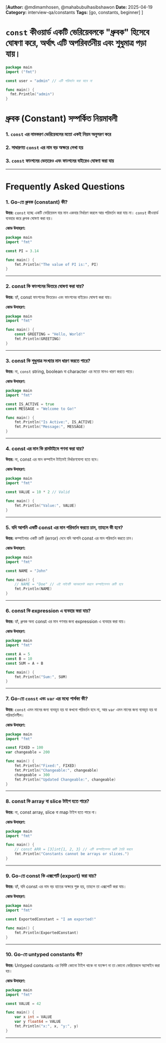 [**Author:** @mdimamhosen, @mahabubulhasibshawon
**Date:** 2025-04-19
**Category:** interview-qa/constants
**Tags:** [go, constants, beginner]
]

# `const` কীওয়ার্ড একটি ভেরিয়েবলকে "ধ্রুবক" হিসেবে ঘোষণা করে, অর্থাৎ এটি অপরিবর্তনীয় এবং শুধুমাত্র পড়া যায়।

```go
package main
import ("fmt")

const user = "admin" // এটি পরিবর্তন করা যাবে না

func main() {
  fmt.Println("admin")
}
```

# ধ্রুবক (Constant) সম্পর্কিত নিয়মাবলী

### 1. `const` এর নামকরণ ভেরিয়েবলের মতো একই নিয়ম অনুসরণ করে

### 2. সাধারণত `const` এর নাম বড় অক্ষরে লেখা হয়

### 3. `const` ফাংশনের ভেতরেও এবং ফাংশনের বাইরেও ঘোষণা করা যায়

---

# Frequently Asked Questions

### 1. **Go-তে ধ্রুবক (constant) কী?**

**উত্তর:** `const` হচ্ছে একটি ভেরিয়েবল যার মান একবার নির্ধারণ করলে আর পরিবর্তন করা যায় না। `const` কীওয়ার্ড ব্যবহার করে ধ্রুবক ঘোষণা করা হয়।

**কোড উদাহরণ:**

```go
package main
import "fmt"

const PI = 3.14

func main() {
    fmt.Println("The value of PI is:", PI)
}
```

---

### 2. **const কি ফাংশনের ভিতরে ঘোষণা করা যায়?**

**উত্তর:** হ্যাঁ, const ফাংশনের ভিতরেও এবং ফাংশনের বাইরেও ঘোষণা করা যায়।

**কোড উদাহরণ:**

```go
package main
import "fmt"

func main() {
    const GREETING = "Hello, World!"
    fmt.Println(GREETING)
}
```

---

### 3. **const কি শুধুমাত্র সংখ্যার মান ধারণ করতে পারে?**

**উত্তর:** না, `const` string, boolean বা character এর মতো মানও ধারণ করতে পারে।

**কোড উদাহরণ:**

```go
package main
import "fmt"

const IS_ACTIVE = true
const MESSAGE = "Welcome to Go!"

func main() {
    fmt.Println("Is Active:", IS_ACTIVE)
    fmt.Println("Message:", MESSAGE)
}
```

---

### 4. **const এর মান কি রানটাইমে গণনা করা যায়?**

**উত্তর:** না, const এর মান কম্পাইল টাইমেই নির্ধারণযোগ্য হতে হবে।

**কোড উদাহরণ:**

```go
package main
import "fmt"

const VALUE = 10 * 2 // Valid

func main() {
    fmt.Println("Value:", VALUE)
}
```

---

### 5. **যদি আপনি একটি const এর মান পরিবর্তন করতে চান, তাহলে কী হবে?**

**উত্তর:** কম্পাইলার একটি ত্রুটি (error) দেবে যদি আপনি const এর মান পরিবর্তন করতে চান।

**কোড উদাহরণ:**

```go
package main
import "fmt"

const NAME = "John"

func main() {
    // NAME = "Doe" // এই লাইনটি আনকমেন্ট করলে কম্পাইলেশন ত্রুটি হবে
    fmt.Println(NAME)
}
```

---

### 6. **const কি expression এ ব্যবহার করা যায়?**

**উত্তর:** হ্যাঁ, ধ্রুবক অন্য const এর মান গণনার জন্য expression এ ব্যবহার করা যায়।

**কোড উদাহরণ:**

```go
package main
import "fmt"

const A = 5
const B = 10
const SUM = A + B

func main() {
    fmt.Println("Sum:", SUM)
}
```

---

### 7. **Go-তে `const` এবং `var` এর মধ্যে পার্থক্য কী?**

**উত্তর:** `const` এমন মানের জন্য ব্যবহৃত হয় যা কখনো পরিবর্তন হবে না, আর `var` এমন মানের জন্য ব্যবহৃত হয় যা পরিবর্তনশীল।

**কোড উদাহরণ:**

```go
package main
import "fmt"

const FIXED = 100
var changeable = 200

func main() {
    fmt.Println("Fixed:", FIXED)
    fmt.Println("Changeable:", changeable)
    changeable = 300
    fmt.Println("Updated Changeable:", changeable)
}
```

---

### 8. **const কি array বা slice টাইপ হতে পারে?**

**উত্তর:** না, const array, slice বা map টাইপ হতে পারে না।

**কোড উদাহরণ:**

```go
package main
import "fmt"

func main() {
    // const ARR = [3]int{1, 2, 3} // এটি কম্পাইলেশন ত্রুটি তৈরি করবে
    fmt.Println("Constants cannot be arrays or slices.")
}
```

---

### 9. **Go-তে const কি এক্সপোর্ট (export) করা যায়?**

**উত্তর:** হ্যাঁ, যদি const এর নাম বড় হাতের অক্ষরে শুরু হয়, তাহলে তা এক্সপোর্ট করা যায়।

**কোড উদাহরণ:**

```go
package main
import "fmt"

const ExportedConstant = "I am exported!"

func main() {
    fmt.Println(ExportedConstant)
}
```

---

### 10. **Go-তে untyped constants কী?**

**উত্তর:** Untyped constants এর নির্দিষ্ট কোনো টাইপ থাকে না যতক্ষণ না তা কোনো ভেরিয়েবলে অ্যাসাইন করা হয়।

**কোড উদাহরণ:**

```go
package main
import "fmt"

const VALUE = 42

func main() {
    var x int = VALUE
    var y float64 = VALUE
    fmt.Println("x:", x, "y:", y)
}
```

---
